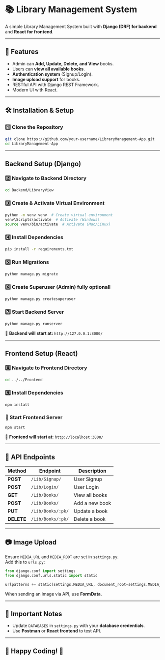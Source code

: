 # 📚 Library Management System

A simple Library Management System built with **Django (DRF) for backend** and **React for frontend**.

---

## 🚀 Features
- Admin can **Add, Update, Delete, and View** books.
- Users can **view all available books**.
- **Authentication system** (Signup/Login).
- **Image upload support** for books.
- RESTful API with Django REST Framework.
- Modern UI with React.

---

## 🛠 Installation & Setup

### 1️⃣ Clone the Repository
```sh
git clone https://github.com/your-username/LibraryManagement-App.git
cd LibraryManagement-App
```

---

## Backend Setup (Django)

### 2️⃣ Navigate to Backend Directory
```sh
cd Backend/LibraryView
```

### 3️⃣ Create & Activate Virtual Environment
```sh
python -m venv venv  # Create virtual environment
venv\Scripts\activate  # Activate (Windows)
source venv/bin/activate  # Activate (Mac/Linux)
```

### 4️⃣ Install Dependencies
```sh
pip install -r requirements.txt
```

### 5️⃣ Run Migrations
```sh
python manage.py migrate
```

### 6️⃣ Create Superuser (Admin) fully optionall
```sh
python manage.py createsuperuser
```

### 7️⃣ Start Backend Server
```sh
python manage.py runserver
```
💚 **Backend will start at:** `http://127.0.0.1:8000/`

---

## Frontend Setup (React)

### 8️⃣ Navigate to Frontend Directory
```sh
cd ../../Frontend
```

### 9️⃣ Install Dependencies
```sh
npm install
```

### 🔦 Start Frontend Server
```sh
npm start
```
💚 **Frontend will start at:** `http://localhost:3000/`

---

## 📝 API Endpoints
| Method  | Endpoint           | Description      |
|---------|--------------------|-----------------|
| **POST** | `/Lib/Signup/`   | User Signup     |
| **POST** | `/Lib/Login/`    | User Login      |
| **GET**  | `/Lib/Books/`    | View all books  |
| **POST** | `/Lib/Books/`    | Add a new book  |
| **PUT**  | `/Lib/Books/:pk/` | Update a book   |
| **DELETE** | `/Lib/Books/:pk/` | Delete a book |

---

## 📷 Image Upload
Ensure `MEDIA_URL` and `MEDIA_ROOT` are set in `settings.py`.  
Add this to `urls.py`:
```python
from django.conf import settings
from django.conf.urls.static import static

urlpatterns += static(settings.MEDIA_URL, document_root=settings.MEDIA_ROOT)
```
When sending an image via API, use **FormData**.

---

## 📌 Important Notes
- Update `DATABASES` in `settings.py` with your **database credentials**.
- Use **Postman** or **React frontend** to test API.

---

## 🎯 Happy Coding! 🚀
